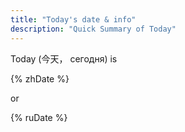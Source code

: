 ```yaml
---
title: "Today's date & info"
description: "Quick Summary of Today"
---
```


Today (今天， сегодня) is <p>{% zhDate %}</p> or <p>{% ruDate  %}</p>